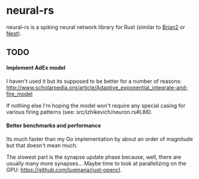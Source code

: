 neural-rs
===

neural-rs is a spiking neural network library for Rust (similar to [Brian2](https://github.com/brian-team/brian2) or [Nest](http://www.nest-initiative.org/Software:About_NEST)).

TODO
---

#### Implement AdEx model

I haven't used it but its supposed to be better for a number of reasons: http://www.scholarpedia.org/article/Adaptive_exponential_integrate-and-fire_model

If nothing else I'm hoping the model won't require any special casing for various firing patterns (see: src/izhikevich/neuron.rs#L86).

#### Better benchmarks and performance

Its much faster than my Go implementation by about an order of magnitude but that doesn't mean much.

The slowest part is the synapse update phase because, well, there are usually many more synapses... Maybe time to look at parallelizing on the GPU: https://github.com/luqmana/rust-opencl.
